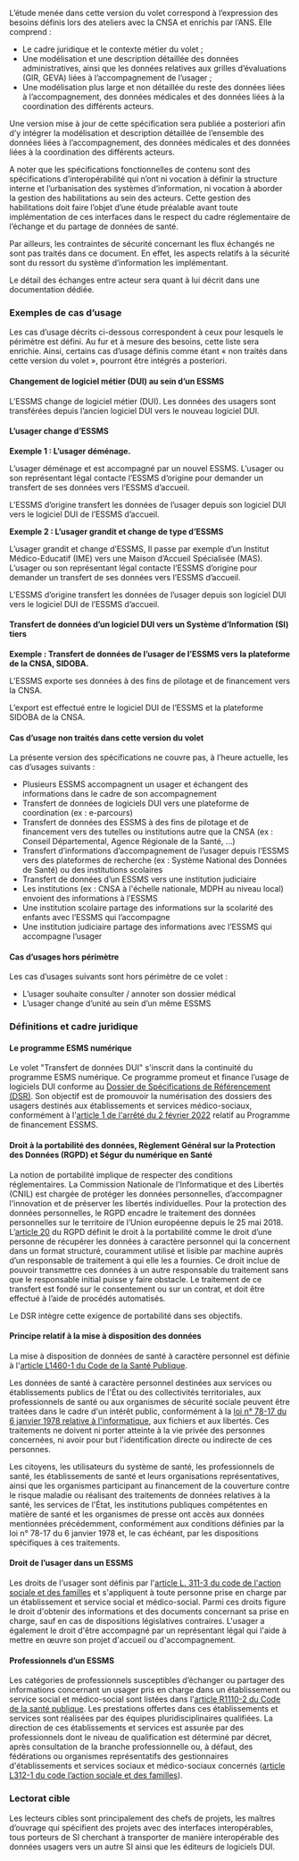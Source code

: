 L’étude menée dans cette version du volet correspond à l’expression des besoins définis lors des ateliers avec la CNSA et enrichis par l’ANS. Elle comprend :
* Le cadre juridique et le contexte métier du volet ;
* Une modélisation et une description détaillée des données administratives, ainsi que les données relatives aux grilles d’évaluations (GIR, GEVA) liées à l’accompagnement de l’usager ;
* Une modélisation plus large et non détaillée du reste des données liées à l’accompagnement, des données médicales et des données liées à la coordination des différents acteurs.

Une version mise à jour de cette spécification sera publiée a posteriori afin d’y intégrer la modélisation et description détaillée de l’ensemble des données liées à l’accompagnement, des données médicales et des données liées à la coordination des différents acteurs.

A noter que les spécifications fonctionnelles de contenu sont des spécifications d’interopérabilité qui n’ont ni vocation à définir la structure interne et l’urbanisation des systèmes d’information, ni vocation à aborder la gestion des habilitations au sein des acteurs. Cette gestion des habilitations doit faire l’objet d’une étude préalable avant toute implémentation de ces interfaces dans le respect du cadre réglementaire de l’échange et du partage de données de santé. 

Par ailleurs, les contraintes de sécurité concernant les flux échangés ne sont pas traités dans ce document. En effet, les aspects relatifs à la sécurité sont du ressort du système d’information les implémentant.

Le détail des échanges entre acteur sera quant à lui décrit dans une documentation dédiée.

### Exemples de cas d’usage

Les cas d’usage décrits ci-dessous correspondent à ceux pour lesquels le périmètre est défini. Au fur et à mesure des besoins, cette liste sera enrichie. Ainsi, certains cas d’usage définis comme étant « non traités dans cette version du volet », pourront être intégrés a posteriori.

#### Changement de logiciel métier (DUI) au sein d’un ESSMS

L’ESSMS change de logiciel métier (DUI). Les données des usagers sont transférées depuis l’ancien logiciel DUI vers le nouveau logiciel DUI.

#### L’usager change d’ESSMS 

**Exemple 1 : L’usager déménage.**

L’usager déménage et est accompagné par un nouvel ESSMS. L’usager ou son représentant légal contacte l’ESSMS d’origine pour demander un transfert de ses données vers l’ESSMS d’accueil.

L’ESSMS d’origine transfert les données de l’usager depuis son logiciel DUI vers le logiciel DUI de l’ESSMS d’accueil.

**Exemple 2 : L’usager grandit et change de type d’ESSMS**

L’usager grandit et change d’ESSMS, Il passe par exemple d’un Institut Médico-Educatif (IME) vers une Maison d’Accueil Spécialisée (MAS). L’usager ou son représentant légal contacte l’ESSMS d’origine pour demander un transfert de ses données vers l’ESSMS d’accueil.

L’ESSMS d’origine transfert les données de l’usager depuis son logiciel DUI vers le logiciel DUI de l’ESSMS d’accueil.

#### Transfert de données d’un logiciel DUI vers un Système d’Information (SI) tiers

**Exemple : Transfert de données de l’usager de l’ESSMS vers la plateforme de la CNSA, SIDOBA.**

L’ESSMS exporte ses données à des fins de pilotage et de financement vers la CNSA.

L’export est effectué entre le logiciel DUI de l’ESSMS et la plateforme SIDOBA de la CNSA.

#### Cas d’usage non traités dans cette version du volet

La présente version des spécifications ne couvre pas, à l’heure actuelle, les cas d’usages suivants :
* Plusieurs ESSMS accompagnent un usager et échangent des informations dans le cadre de son accompagnement
* Transfert de données de logiciels DUI vers une plateforme de coordination (ex : e-parcours)
* Transfert de données des ESSMS à des fins de pilotage et de financement vers des tutelles ou institutions autre que la CNSA (ex : Conseil Départemental, Agence Régionale de la Santé, …)
* Transfert d’informations d’accompagnement de l’usager depuis l’ESSMS vers des plateformes de recherche (ex : Système National des Données de Santé) ou des institutions scolaires
* Transfert de données d’un ESSMS vers une institution judiciaire
* Les institutions (ex : CNSA à l'échelle nationale, MDPH au niveau local) envoient des informations à l’ESSMS
* Une institution scolaire partage des informations sur la scolarité des enfants avec l’ESSMS qui l’accompagne
* Une institution judiciaire partage des informations avec l’ESSMS qui accompagne l’usager

#### Cas d’usages hors périmètre

Les cas d’usages suivants sont hors périmètre de ce volet :
* L’usager souhaite consulter / annoter son dossier médical
* L’usager change d’unité au sein d’un même ESSMS

### Définitions et cadre juridique

#### Le programme ESMS numérique

Le volet "Transfert de données DUI" s'inscrit dans la continuité du programme ESMS numérique. Ce programme promeut et finance l’usage de logiciels DUI conforme au <a href="https://esante.gouv.fr/sites/default/files/media_entity/documents/DSR-HOP-RI-Va1.pdf">Dossier de Spécifications de Référencement (DSR)</a>. Son objectif est de promouvoir la numérisation des dossiers des usagers destinés aux établissements et services médico-sociaux, conformément à l'<a href="https://www.legifrance.gouv.fr/jorf/id/JORFTEXT000045159638">article 1 de l'arrêté du 2 février 2022</a> relatif au Programme de financement ESSMS.

#### Droit à la portabilité des données, Règlement Général sur la Protection des Données (RGPD) et Ségur du numérique en Santé

La notion de portabilité implique de respecter des conditions réglementaires. La Commission Nationale de l’Informatique et des Libertés (CNIL) est chargée de protéger les données personnelles, d’accompagner l'innovation et de préserver les libertés individuelles. Pour la protection des données personnelles, le RGPD encadre le traitement des données personnelles sur le territoire de l’Union européenne depuis le 25 mai 2018. L’<a href="https://www.cnil.fr/fr/reglement-europeen-protection-donnees/chapitre3">article 20</a> du RGPD définit le droit à la portabilité comme le droit d’une personne de récupérer les données à caractère personnel qui la concernent dans un format structuré, couramment utilisé et lisible par machine auprès d’un responsable de traitement à qui elle les a fournies. Ce droit inclue de pouvoir transmettre ces données à un autre responsable du traitement sans que le responsable initial puisse y faire obstacle. Le traitement de ce transfert est fondé sur le consentement ou sur un contrat, et doit être effectué à l’aide de procédés automatisés. 

Le DSR intègre cette exigence de portabilité dans ses objectifs.

#### Principe relatif à la mise à disposition des données

La mise à disposition de données de santé à caractère personnel est définie à l'<a href="https://www.legifrance.gouv.fr/codes/article_lc/LEGIARTI000038886892">article L1460-1 du Code de la Santé Publique</a>.

Les données de santé à caractère personnel destinées aux services ou établissements publics de l'État ou des collectivités territoriales, aux professionnels de santé ou aux organismes de sécurité sociale peuvent être traitées dans le cadre d'un intérêt public, conformément à la <a href="https://www.legifrance.gouv.fr/loda/id/JORFTEXT000000886460">loi n° 78-17 du 6 janvier 1978 relative à l'informatique</a>, aux fichiers et aux libertés. Ces traitements ne doivent ni porter atteinte à la vie privée des personnes concernées, ni avoir pour but l'identification directe ou indirecte de ces personnes.

Les citoyens, les utilisateurs du système de santé, les professionnels de santé, les établissements de santé et leurs organisations représentatives, ainsi que les organismes participant au financement de la couverture contre le risque maladie ou réalisant des traitements de données relatives à la santé, les services de l'État, les institutions publiques compétentes en matière de santé et les organismes de presse ont accès aux données mentionnées précédemment, conformément aux conditions définies par la loi n° 78-17 du 6 janvier 1978 et, le cas échéant, par les dispositions spécifiques à ces traitements.

#### Droit de l’usager dans un ESSMS

Les droits de l'usager sont définis par l'<a href="https://www.legifrance.gouv.fr/codes/id/LEGIARTI000038887735/2019-07-27">article L. 311-3 du code de l'action sociale et des familles</a> et s'appliquent à toute personne prise en charge par un établissement et service social et médico-social. Parmi ces droits figure le droit d'obtenir des informations et des documents concernant sa prise en charge, sauf en cas de dispositions législatives contraires. L'usager a également le droit d'être accompagné par un représentant légal qui l'aide à mettre en œuvre son projet d'accueil ou d'accompagnement.

#### Professionnels d’un ESSMS

Les catégories de professionnels susceptibles d’échanger ou partager des informations concernant un usager pris en charge dans un établissement ou service social et médico-social sont listées dans l'<a href="https://www.legifrance.gouv.fr/codes/id/LEGIARTI000043926322/2021-08-08">article R1110-2 du Code de la santé publique</a>. Les prestations offertes dans ces établissements et services sont réalisées par des équipes pluridisciplinaires qualifiées. La direction de ces établissements et services est assurée par des professionnels dont le niveau de qualification est déterminé par décret, après consultation de la branche professionnelle ou, à défaut, des fédérations ou organismes représentatifs des gestionnaires d'établissements et services sociaux et médico-sociaux concernés (<a href="https://www.legifrance.gouv.fr/codes/section_lc/LEGITEXT000006074069/LEGISCTA000006174436/#LEGISCTA000006174436">article L312-1 du code l’action sociale et des familles</a>).

### Lectorat cible 

Les lecteurs cibles sont principalement des chefs de projets, les maîtres d’ouvrage qui spécifient des projets avec des interfaces interopérables, tous porteurs de SI cherchant à transporter de manière interopérable des données usagers vers un autre SI ainsi que les éditeurs de logiciels DUI.

